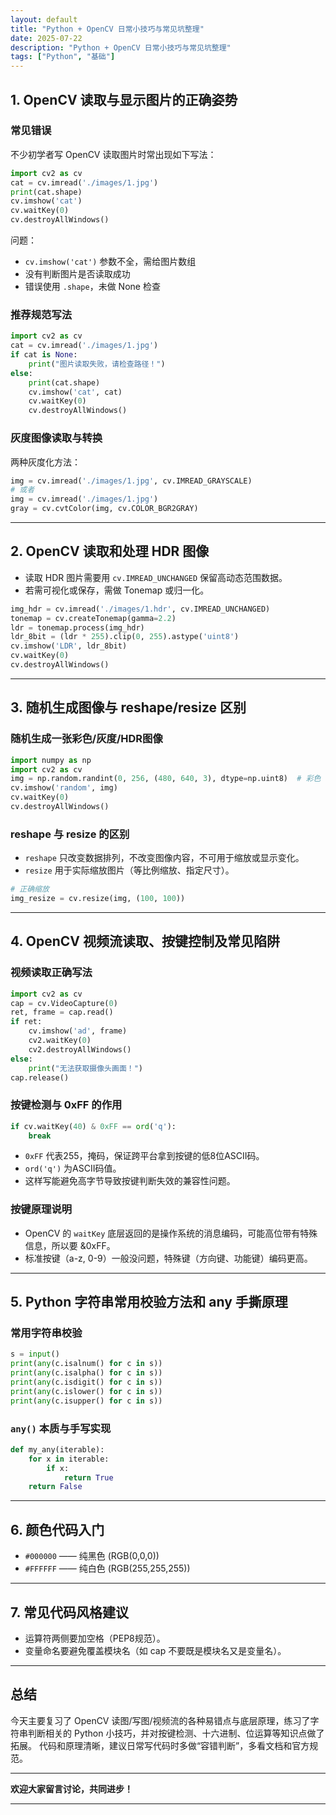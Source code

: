 ```yaml
---
layout: default
title: "Python + OpenCV 日常小技巧与常见坑整理"
date: 2025-07-22
description: "Python + OpenCV 日常小技巧与常见坑整理"
tags: ["Python", "基础"]
---
```


## 1. OpenCV 读取与显示图片的正确姿势

### 常见错误

不少初学者写 OpenCV 读取图片时常出现如下写法：

```python
import cv2 as cv
cat = cv.imread('./images/1.jpg')
print(cat.shape)
cv.imshow('cat')
cv.waitKey(0)
cv.destroyAllWindows()
```

问题：

* `cv.imshow('cat')` 参数不全，需给图片数组
* 没有判断图片是否读取成功
* 错误使用 `.shape`，未做 None 检查

### 推荐规范写法

```python
import cv2 as cv
cat = cv.imread('./images/1.jpg')
if cat is None:
    print("图片读取失败，请检查路径！")
else:
    print(cat.shape)
    cv.imshow('cat', cat)
    cv.waitKey(0)
    cv.destroyAllWindows()
```

### 灰度图像读取与转换

两种灰度化方法：

```python
img = cv.imread('./images/1.jpg', cv.IMREAD_GRAYSCALE)
# 或者
img = cv.imread('./images/1.jpg')
gray = cv.cvtColor(img, cv.COLOR_BGR2GRAY)
```

---

## 2. OpenCV 读取和处理 HDR 图像

* 读取 HDR 图片需要用 `cv.IMREAD_UNCHANGED` 保留高动态范围数据。
* 若需可视化或保存，需做 Tonemap 或归一化。

```python
img_hdr = cv.imread('./images/1.hdr', cv.IMREAD_UNCHANGED)
tonemap = cv.createTonemap(gamma=2.2)
ldr = tonemap.process(img_hdr)
ldr_8bit = (ldr * 255).clip(0, 255).astype('uint8')
cv.imshow('LDR', ldr_8bit)
cv.waitKey(0)
cv.destroyAllWindows()
```

---

## 3. 随机生成图像与 reshape/resize 区别

### 随机生成一张彩色/灰度/HDR图像

```python
import numpy as np
import cv2 as cv
img = np.random.randint(0, 256, (480, 640, 3), dtype=np.uint8)  # 彩色
cv.imshow('random', img)
cv.waitKey(0)
cv.destroyAllWindows()
```

### reshape 与 resize 的区别

* `reshape` 只改变数据排列，不改变图像内容，不可用于缩放或显示变化。
* `resize` 用于实际缩放图片（等比例缩放、指定尺寸）。

```python
# 正确缩放
img_resize = cv.resize(img, (100, 100))
```

---

## 4. OpenCV 视频流读取、按键控制及常见陷阱

### 视频读取正确写法

```python
import cv2 as cv
cap = cv.VideoCapture(0)
ret, frame = cap.read()
if ret:
    cv.imshow('ad', frame)
    cv2.waitKey(0)
    cv2.destroyAllWindows()
else:
    print("无法获取摄像头画面！")
cap.release()
```

### 按键检测与 0xFF 的作用

```python
if cv.waitKey(40) & 0xFF == ord('q'):
    break
```

* `0xFF` 代表255，掩码，保证跨平台拿到按键的低8位ASCII码。
* `ord('q')` 为ASCII码值。
* 这样写能避免高字节导致按键判断失效的兼容性问题。

### 按键原理说明

* OpenCV 的 `waitKey` 底层返回的是操作系统的消息编码，可能高位带有特殊信息，所以要 &0xFF。
* 标准按键（a-z, 0-9）一般没问题，特殊键（方向键、功能键）编码更高。

---

## 5. Python 字符串常用校验方法和 any 手撕原理

### 常用字符串校验

```python
s = input()
print(any(c.isalnum() for c in s))
print(any(c.isalpha() for c in s))
print(any(c.isdigit() for c in s))
print(any(c.islower() for c in s))
print(any(c.isupper() for c in s))
```

### `any()` 本质与手写实现

```python
def my_any(iterable):
    for x in iterable:
        if x:
            return True
    return False
```

---

## 6. 颜色代码入门

* `#000000` —— 纯黑色 (RGB(0,0,0))
* `#FFFFFF` —— 纯白色 (RGB(255,255,255))

---

## 7. 常见代码风格建议

* 运算符两侧要加空格（PEP8规范）。
* 变量命名要避免覆盖模块名（如 cap 不要既是模块名又是变量名）。

---

## 总结

今天主要复习了 OpenCV 读图/写图/视频流的各种易错点与底层原理，练习了字符串判断相关的 Python 小技巧，并对按键检测、十六进制、位运算等知识点做了拓展。
代码和原理清晰，建议日常写代码时多做“容错判断”，多看文档和官方规范。

---

**欢迎大家留言讨论，共同进步！**

---


